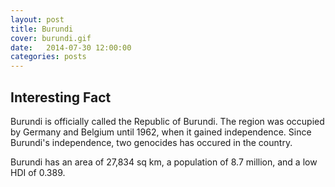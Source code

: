 ```yaml
---
layout: post
title: Burundi
cover: burundi.gif
date:   2014-07-30 12:00:00
categories: posts
---
```


## Interesting Fact

Burundi is officially called the Republic of Burundi. The region was occupied by Germany and Belgium until 1962, when it gained independence. Since Burundi's independence, two genocides has occured in the country.

Burundi has an area of 27,834 sq km, a population of 8.7 million, and a low HDI of 0.389. 

